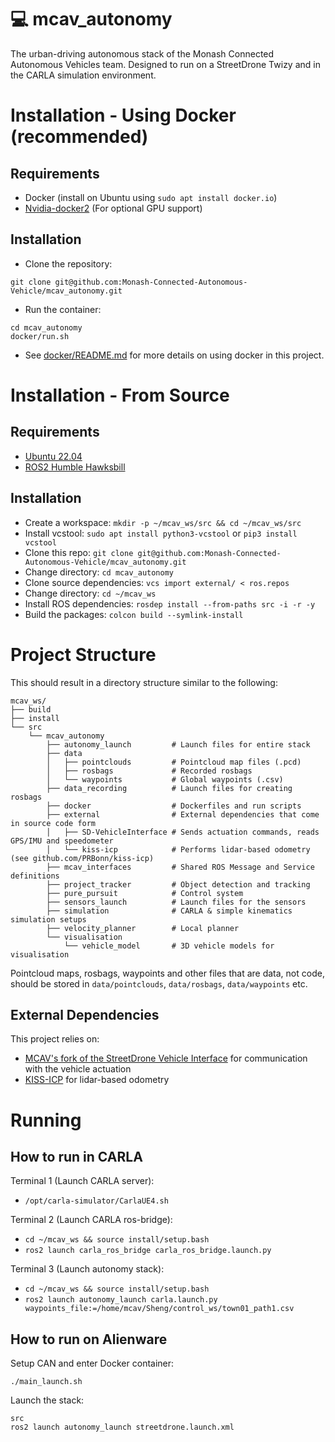 # 💻 mcav_autonomy
The urban-driving autonomous stack of the Monash Connected Autonomous Vehicles team. Designed to run on a StreetDrone Twizy and in the CARLA simulation environment.

# Installation - Using Docker (recommended)

## Requirements
- Docker (install on Ubuntu using `sudo apt install docker.io`)
- [Nvidia-docker2](https://docs.nvidia.com/datacenter/cloud-native/container-toolkit/install-guide.html#setting-up-nvidia-container-toolkit) (For optional GPU support) 

## Installation

- Clone the repository: 
```
git clone git@github.com:Monash-Connected-Autonomous-Vehicle/mcav_autonomy.git
```
- Run the container:
```
cd mcav_autonomy
docker/run.sh
```
- See [docker/README.md](docker/README.md) for more details on using docker in this project.

# Installation - From Source
## Requirements
- [Ubuntu 22.04](https://ubuntu.com/download/desktop)
- [ROS2 Humble Hawksbill](https://docs.ros.org/en/humble/Installation.html)

## Installation
- Create a workspace: `mkdir -p ~/mcav_ws/src && cd ~/mcav_ws/src`
- Install vcstool: `sudo apt install python3-vcstool` or `pip3 install vcstool`
- Clone this repo: `git clone git@github.com:Monash-Connected-Autonomous-Vehicle/mcav_autonomy.git`
- Change directory: `cd mcav_autonomy`
- Clone source dependencies: `vcs import external/ < ros.repos`
- Change directory: `cd ~/mcav_ws`
- Install ROS dependencies: `rosdep install --from-paths src -i -r -y`
- Build the packages: `colcon build --symlink-install`

# Project Structure

This should result in a directory structure similar to the following:
```
mcav_ws/                                                     
├── build
├── install
└── src
    └── mcav_autonomy
        ├── autonomy_launch         # Launch files for entire stack
        ├── data
        │   ├── pointclouds         # Pointcloud map files (.pcd)
        │   ├── rosbags             # Recorded rosbags
        │   └── waypoints           # Global waypoints (.csv) 
        ├── data_recording          # Launch files for creating rosbags
        ├── docker                  # Dockerfiles and run scripts
        ├── external                # External dependencies that come in source code form
        │   ├── SD-VehicleInterface # Sends actuation commands, reads GPS/IMU and speedometer
        │   └── kiss-icp            # Performs lidar-based odometry (see github.com/PRBonn/kiss-icp)
        ├── mcav_interfaces         # Shared ROS Message and Service definitions
        ├── project_tracker         # Object detection and tracking
        ├── pure_pursuit            # Control system
        ├── sensors_launch          # Launch files for the sensors
        ├── simulation              # CARLA & simple kinematics simulation setups
        ├── velocity_planner        # Local planner
        └── visualisation
            └── vehicle_model       # 3D vehicle models for visualisation 
```

Pointcloud maps, rosbags, waypoints and other files that are data, not code, should be stored in `data/pointclouds`, `data/rosbags`, `data/waypoints` etc.

## External Dependencies

This project relies on:
- [MCAV's fork of the StreetDrone Vehicle Interface](https://github.com/Monash-Connected-Autonomous-Vehicle/SD-VehicleInterface) for communication with the vehicle actuation
- [KISS-ICP](https://github.com/PRBonn/kiss-icp) for lidar-based odometry

# Running

## How to run in CARLA
Terminal 1 (Launch CARLA server):
- `/opt/carla-simulator/CarlaUE4.sh`

Terminal 2 (Launch CARLA ros-bridge):
- `cd ~/mcav_ws && source install/setup.bash`
- `ros2 launch carla_ros_bridge carla_ros_bridge.launch.py`

Terminal 3 (Launch autonomy stack):
- `cd ~/mcav_ws && source install/setup.bash`
- `ros2 launch autonomy_launch carla.launch.py waypoints_file:=/home/mcav/Sheng/control_ws/town01_path1.csv`

## How to run on Alienware

Setup CAN and enter Docker container:
```
./main_launch.sh
```

Launch the stack:
```
src
ros2 launch autonomy_launch streetdrone.launch.xml
```
